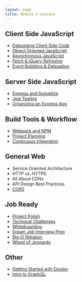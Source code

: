 ```yaml
---
layout: page
title: Module 4 Lessons
---
```


## Client Side JavaScript

* [Debugging Client Side Code](./fe_dev_tool_debugging)
* [Object Oriented JavaScript](./intro_to_oojs)
* [Asynchronous JavaScript](./asynchronous_js)
* [Fetch & jQuery Refresher](./fetch_refresher)
* [Event Bubbling & Delegation](./event_bubbling_and_delegation)

## Server Side JavaScript

* [Express and Sequelize](./express_and_sequelize)
* [Jest Testing](./jest_testing)
* [Organizing an Express App](./organize_an_express_app)

## Build Tools & Workflow

* [Webpack and NPM](./npm_and_webpack)
* [Project Planning](./project_planning)
* [Continuous Integration](./continuous_integration)

## General Web

* Service Oriented Architecture
* HTTP vs. HTTPS
* All About CDNs
* API Design Best Practices
* [CORS](./cors)

## Job Ready

* [Project Polish](./project_polish)
* [Technical Challenges](./technical_challenges)
* [Whiteboarding](./whiteboarding)
* [Dream Job Interview Prep](./link_will_come_later)
* [Big-O Notation](bigocheatsheet.com)
* [Wheel of Jeopardy](./jeopardy)

## Other

* [Getting Started with Docker](./intro_to_docker)
* [Intro to GraphQL](./graphql)
